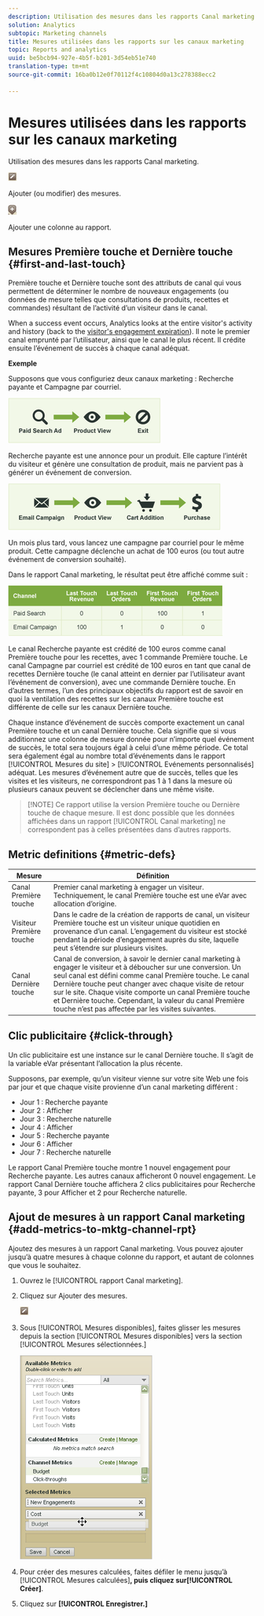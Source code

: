 ```yaml
---
description: Utilisation des mesures dans les rapports Canal marketing.
solution: Analytics
subtopic: Marketing channels
title: Mesures utilisées dans les rapports sur les canaux marketing
topic: Reports and analytics
uuid: be5bcb94-927e-4b5f-b201-3d54eb51e740
translation-type: tm+mt
source-git-commit: 16ba0b12e0f70112f4c10804d0a13c278388ecc2

---
```



# Mesures utilisées dans les rapports sur les canaux marketing

Utilisation des mesures dans les rapports Canal marketing.

![](assets/metric_edit_icon.png)

Ajouter (ou modifier) des mesures.

![](assets/add_column_icon.png)

Ajouter une colonne au rapport.

## Mesures Première touche et Dernière touche {#first-and-last-touch}

Première touche et Dernière touche sont des attributs de canal qui vous permettent de déterminer le nombre de nouveaux engagements (ou données de mesure telles que consultations de produits, recettes et commandes) résultant de l’activité d’un visiteur dans le canal.

When a success event occurs, Analytics looks at the entire visitor's activity and history (back to the [visitor's engagement expiration](/help/components/c-marketing-channels/visitor-engagement.md)). Il note le premier canal emprunté par l’utilisateur, ainsi que le canal le plus récent. Il crédite ensuite l’événement de succès à chaque canal adéquat.

<!-- 

<note>
  A first-touch value has a rolling expiration based on the frequency of a visitor returning to the site. This first-touch expiration resets whenever a visitor returns to the site. This effects reporting by causing first-touch values to persist longer than you might expect. For example, this can occur if an instance of an first-touch channel was created a year ago. Remove the values on the eVar in the admin console to reset.
</note>

 -->

**Exemple**

Supposons que vous configuriez deux canaux marketing : Recherche payante et Campagne par courriel.

![](assets/paid_search.png)

Recherche payante est une annonce pour un produit. Elle capture l’intérêt du visiteur et génère une consultation de produit, mais ne parvient pas à générer un événement de conversion.

![](assets/email_campaign.png)

Un mois plus tard, vous lancez une campagne par courriel pour le même produit. Cette campagne déclenche un achat de 100 euros (ou tout autre événement de conversion souhaité).

Dans le rapport Canal marketing, le résultat peut être affiché comme suit :

![](assets/report-graphic.png)

Le canal Recherche payante est crédité de 100 euros comme canal Première touche pour les recettes, avec 1 commande Première touche. Le canal Campagne par courriel est crédité de 100 euros en tant que canal de recettes Dernière touche (le canal atteint en dernier par l’utilisateur avant l’événement de conversion), avec une commande Dernière touche. En d’autres termes, l’un des principaux objectifs du rapport est de savoir en quoi la ventilation des recettes sur les canaux Première touche est différente de celle sur les canaux Dernière touche.

Chaque instance d’événement de succès comporte exactement un canal Première touche et un canal Dernière touche. Cela signifie que si vous additionnez une colonne de mesure donnée pour n’importe quel événement de succès, le total sera toujours égal à celui d’une même période. Ce total sera également égal au nombre total d’événements dans le rapport [!UICONTROL Mesures du site] &gt; [!UICONTROL Evénements personnalisés] adéquat. Les mesures d’événement autre que de succès, telles que les visites et les visiteurs, ne correspondront pas 1 à 1 dans la mesure où plusieurs canaux peuvent se déclencher dans une même visite. 

> [!NOTE] Ce rapport utilise la version Première touche ou Dernière touche de chaque mesure. Il est donc possible que les données affichées dans un rapport [!UICONTROL Canal marketing] ne correspondent pas à celles présentées dans d’autres rapports.

## Metric definitions {#metric-defs}

| Mesure | Définition |
|--- |--- |
| Canal Première touche | Premier canal marketing à engager un visiteur. Techniquement, le canal Première touche est une eVar avec allocation d’origine. |
| Visiteur Première touche | Dans le cadre de la création de rapports de canal, un visiteur Première touche est un visiteur unique quotidien en provenance d’un canal. L’engagement du visiteur est stocké pendant la période d’engagement auprès du site, laquelle peut s’étendre sur plusieurs visites. |
| Canal Dernière touche | Canal de conversion, à savoir le dernier canal marketing à engager le visiteur et à déboucher sur une conversion. Un seul canal est défini comme canal Première touche. Le canal Dernière touche peut changer avec chaque visite de retour sur le site. Chaque visite comporte un canal Première touche et Dernière touche. Cependant, la valeur du canal Première touche n’est pas affectée par les visites suivantes. |

## Clic publicitaire {#click-through}

Un clic publicitaire est une instance sur le canal Dernière touche. Il s’agit de la variable eVar présentant l’allocation la plus récente.

Supposons, par exemple, qu’un visiteur vienne sur votre site Web une fois par jour et que chaque visite provienne d’un canal marketing différent :

* Jour 1 : Recherche payante
* Jour 2 : Afficher
* Jour 3 : Recherche naturelle
* Jour 4 : Afficher
* Jour 5 : Recherche payante
* Jour 6 : Afficher
* Jour 7 : Recherche naturelle

Le rapport Canal Première touche montre 1 nouvel engagement pour Recherche payante. Les autres canaux afficheront 0 nouvel engagement. Le rapport Canal Dernière touche affichera 2 clics publicitaires pour Recherche payante, 3 pour Afficher et 2 pour Recherche naturelle.

## Ajout de mesures à un rapport Canal marketing {#add-metrics-to-mktg-channel-rpt}

Ajoutez des mesures à un rapport Canal marketing. Vous pouvez ajouter jusqu’à quatre mesures à chaque colonne du rapport, et autant de colonnes que vous le souhaitez.

1. Ouvrez le [!UICONTROL rapport Canal marketing].
1. Cliquez sur Ajouter des mesures.

   ![](assets/metric_edit_icon.png)

1. Sous [!UICONTROL Mesures disponibles], faites glisser les mesures depuis la section [!UICONTROL Mesures disponibles] vers la section [!UICONTROL Mesures sélectionnées.]

   ![Résultat de l’étape](assets/metric_create.png)

1. Pour créer des mesures calculées, faites défiler le menu jusqu’à [!UICONTROL Mesures calculées]**, puis cliquez sur[!UICONTROL Créer]**.
1. Cliquez sur **[!UICONTROL Enregistrer.]**
